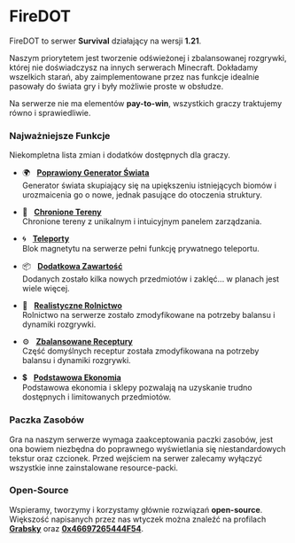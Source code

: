 # **FireDOT**
FireDOT to serwer **Survival** działający na wersji **1.21**.

Naszym priorytetem jest tworzenie odświeżonej i zbalansowanej rozgrywki, której nie doświadczysz na innych serwerach Minecraft. Dokładamy wszelkich starań, aby zaimplementowane przez nas funkcje idealnie pasowały do świata gry i były możliwie proste w obsłudze.

Na serwerze nie ma elementów **pay-to-win**, wszystkich graczy traktujemy równo i sprawiedliwie.

### Najważniejsze Funkcje
Niekompletna lista zmian i dodatków dostępnych dla graczy.

- 🌍 &nbsp; **[Poprawiony Generator Świata](/generator)**  
Generator świata skupiający się na upiększeniu istniejących biomów i urozmaicenia go o nowe, jednak pasujące do otoczenia struktury.

- 🚩 &nbsp; **[Chronione Tereny](/tereny)**  
Chronione tereny z unikalnym i intuicyjnym panelem zarządzania.

- 🌀 &nbsp; **[Teleporty](/teleporty)**  
Blok magnetytu na serwerze pełni funkcję prywatnego teleportu.

- 📦 &nbsp; **[Dodatkowa Zawartość](/zawartosc)**  
Dodanych zostało kilka nowych przedmiotów i zaklęć... w planach jest wiele więcej.

- 🌽 &nbsp; **[Realistyczne Rolnictwo](/rolnictwo)**  
Rolnictwo na serwerze zostało zmodyfikowane na potrzeby balansu i dynamiki rozgrywki.

- ⚙️ &nbsp; **[Zbalansowane Receptury](/receptury)**  
Część domyślnych receptur została zmodyfikowana na potrzeby balansu i dynamiki rozgrywki.

- 💲 &nbsp; **[Podstawowa Ekonomia]()**  
Podstawowa ekonomia i sklepy pozwalają na uzyskanie trudno dostępnych i limitowanych przedmiotów.

### Paczka Zasobów
Gra na naszym serwerze wymaga zaakceptowania paczki zasobów, jest ona bowiem niezbędna do poprawnego wyświetlania się niestandardowych tekstur oraz czcionek. Przed wejściem na serwer zalecamy wyłączyć wszystkie inne zainstalowane resource-packi.

### Open-Source
Wspieramy, tworzymy i korzystamy głównie rozwiązań **open-source**. Większość napisanych przez nas wtyczek można znaleźć na profilach **[Grabsky](https://github.com/Grabsky)** oraz **[0x46697265444F54](https://github.com/0x46697265444F54)**. 

